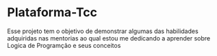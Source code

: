 # Plataforma-Tcc
 Esse projeto tem o objetivo de demonstrar algumas das habilidades adquiridas nas mentorias ao qual estou me dedicando a aprender sobre Logica de Programção e seus conceitos
